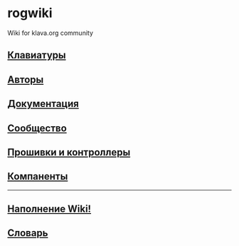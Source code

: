 # rogwiki
Wiki for klava.org community

## [Клавиатуры](keyboards.md)

## [Авторы](authors.md)

## [Документация](docs.md)

## [Сообщество](community.md)

## [Прошивки и контроллеры](wares.md)

## [Компаненты](companents.md)

---
 
## [Наполнение Wiki!](wikifulling.md)  

## [Словарь](Articles/Glossary.md)  

